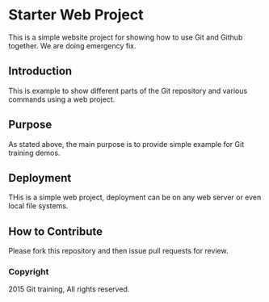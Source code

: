 # Starter Web Project

This is a simple website project for showing how to use Git and Github together. We are doing emergency fix.

## Introduction

This is example to show different parts of the Git repository and various commands using a web project.

## Purpose

As stated above, the main purpose is to provide simple example for Git training demos.

## Deployment

THis is a simple web project, deployment can be on any web server or even local file systems.

## How to Contribute

Please fork this repository and then issue pull requests for review.

### Copyright

2015 Git training, All rights reserved.